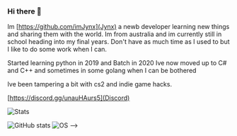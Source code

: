 ### Hi there 👋
Im [https://github.com/imJynx](Jynx) a newb developer learning new things and sharing them with the world.
Im from australia and im currently still in school heading into my final years.
Don't have as much time as I used to but I like to do some work when I can.

Started learning python in 2019 and Batch in 2020
Ive now moved up to C# and C++ and sometimes in some golang when I can be bothered

Ive been tampering a bit with cs2 and indie game hacks.

[https://discord.gg/unauHAurs5](Discord)


![Stats](https://github-profile-summary-cards.vercel.app/api/cards/profile-details?username=imJynx)

![GitHub stats](https://github-readme-stats.vercel.app/api?username=imJynx&show_icons=true)
![OS](https://img.shields.io/badge/Windows-0078D6?style=for-the-badge&logo=windows&logoColor=white)
-->
